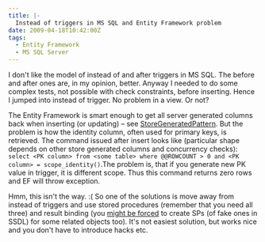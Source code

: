```yaml
---
title: |-
  Instead of triggers in MS SQL and Entity Framework problem
date: 2009-04-18T10:42:00Z
tags:
  - Entity Framework
  - MS SQL Server
---
```

I don't like the model of instead of and after triggers in MS SQL. The before and after ones are, in my opinion, better. Anyway I needed to do some complex tests, not possible with check constraints, before inserting. Hence I jumped into instead of trigger. No problem in a view. Or not? 

The Entity Framework is smart enough to get all server generated columns back when inserting (or updating) – see [StoreGeneratedPattern][1]. But the problem is how the identity column, often used for primary keys, is retrieved. The command issued after insert looks like (particular shape depends on other store generated columns and concurrency checks): `select <PK column> from <some table> where @@ROWCOUNT > 0 and <PK column> = scope_identity()`.The problem is, that if you generate new PK value in trigger, it is different scope. Thus this command returns zero rows and EF will throw exception. 

Hmm, this isn't the way. :( So one of the solutions is move away from instead of triggers and use stored procedures (remember that you need all three) and result binding (you [might be forced][2] to create SPs (of fake ones in SSDL) for some related objects too). It's not easiest solution, but works nice and you don't have to introduce hacks etc.

[1]: http://msdn.microsoft.com/en-us/library/bb738536.aspx
[2]: http://msdn.microsoft.com/en-us/library/cc716711.aspx